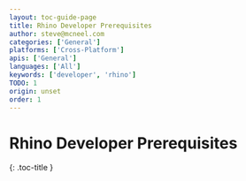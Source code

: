 ```yaml
---
layout: toc-guide-page
title: Rhino Developer Prerequisites
author: steve@mcneel.com
categories: ['General']
platforms: ['Cross-Platform']
apis: ['General']
languages: ['All']
keywords: ['developer', 'rhino']
TODO: 1
origin: unset
order: 1
---
```



# Rhino Developer Prerequisites
{: .toc-title }
